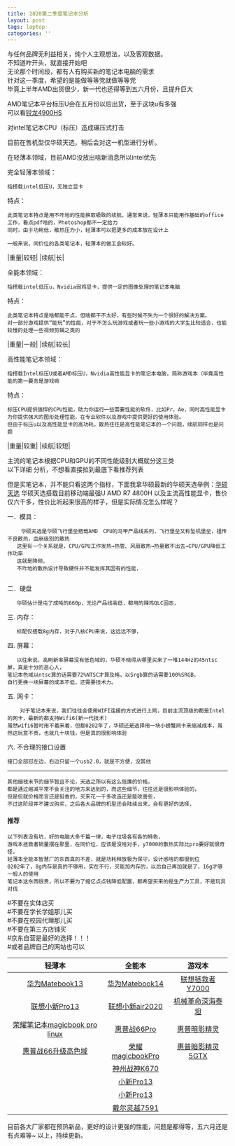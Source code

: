 ```yaml
---
title: 2020第二季度笔记本分析
layout: post
tags: laptop
categories: ''
---
```

与任何品牌无利益相关，纯个人主观想法，以及客观数据。  
不知道咋开头，就直接开始吧  
无论那个时间段，都有人有购买新的笔记本电脑的需求  
针对这一季度，希望的是能做等等党就做等等党  
毕竟上半年AMD出货很少，新一代也还得等到五六月份，且提升巨大  

AMD笔记本平台标压U会在五月份以后出货，至于这块u有多强  
可以看[锐龙4900HS](http://https://www.bilibili.com/video/BV1Jp4y1C79K)  

对intel笔记本CPU（标压）造成碾压式打击  

目前在售机型仅华硕天选，稍后会对这一机型进行分析。  

在轻薄本领域，目前AMD没放出啥新消息所以intel优先  

完全轻薄本领域：

```
指搭载intel低压U，无独立显卡 
```


特点：

```
此类笔记本特点是用不咋地的性能换取极致的续航，通常来说，轻薄本只能用作基础的office工作，看点pdf啥的，Photoshop都不一定给力 
同时，由于功耗低，散热压力小，轻薄本可以把更多的成本放在设计上

一般来说，同价位的各类笔记本，轻薄本的做工会较好。
```

|重量|较轻|
|续航|长|

全能本领域：

```
指搭载intel低压u，Nvidia弱鸡显卡，提供一定的图像处理的笔记本电脑
```


特点：

```
此类笔记本特点是啥都能干点，但啥都干不太好，有些时候不失为一个很好的解决方案。
对一部分游戏提供“能玩”的性能，对于不怎么玩游戏或者玩一些小游戏的大学生比较适合，也能较慢的处理一些视频剪辑之类的
```

|重量|一般|
|续航|较长|

高性能笔记本领域：    

```
指搭载Intel标压U或者AMD标压U，Nvidia高性能显卡的笔记本电脑，简称游戏本（毕竟高性能的第一要务是游戏嘛
```


特点：

```
标压CPU提供强悍的CPU性能，助力你运行一些需要性能的软件，比如Pr，Ae，同时高性能显卡为你提供强大的图形处理性能，在专业软件以及游戏中提供更好的使用体验。
但由于标压u以及高性能显卡的高功耗，散热往往是高性能笔记本的一个问题，续航同样也是问题
```

|重量|较重|
|续航|较短|

主流的笔记本根据CPU和GPU的不同性能级别大概就分这三类  
以下详细 分析，不想看直接拉到最底下看推荐列表

但是买笔记本，并不能只看这两个指标，下面我拿华硕最新的华硕天选举例：[华硕天选](https://u.jd.com/Wf6daY)
华硕天选搭载目前移动端最强U AMD R7 4800H 以及主流高性能显卡，售价仅六千多，性价比听起来很高的样子，但是实际情况怎么样呢？

一．模具：

```
 　　华硕天选是华硕飞行堡垒搭载AMD　CPU的马甲产品线系列，飞行堡垒又称坠机堡垒，祖传不良散热，血崩级别的散热
   这里有一个关系就是，CPU/GPU工作发热→热管、风扇散热→热量散不出去→CPU/GPU降低工作功率　　　
   这就是降频，
   不咋地的散热设计导致硬件并不能发挥其因有的性能，
   

```

二．硬盘

```
   华硕估计是屯了成吨的660p，无论产品线高低，都用的辣鸡QLC固态，
```


三. 内存：         

       标配仅搭载8g内存，对于八核CPU来说，这远远不够，

四. 屏幕：

       以往来说，高刷新率屏幕没有低色域的，华硕不晓得从哪里买来了一堆144Hz的45ntsc屏，真是十分的恶心人，
    笔记本色域以ntsc算的话需要72%NTSC才算及格，以Srgb算的话需要100%SRGB，
    自行更换一块屏幕的成本不低，还需要技术力。

五. 网卡：

        对于笔记本来说，我们往往会使用WIFI连接的方式进行上网，目前主流顶级的都是Intel的网卡，最新的都支持Wifi6(新一代技术)
    虽然wifi6暂时用不着来着，但都0202年了，华硕还是选择用一块小螃蟹网卡来缩减成本，虽然这玩意不贵，也就几十块钱，但是真的很影响体验

六. 不合理的接口设置

```
接口全部怼左边，右边只留一个usb2.0，就是不方便，没其他
```

--------



```
其他细枝末节的细节暂且不论，天选之所以有这么低廉的价格，
都是通过缩减平常不会关注的地方来达到的，而这些细节，往往还是很影响体验的，
但是但就价格而言还是挺香的，买来花一千多改造还是能改善些，
不过这阶段并不建议购买，之后各大品牌的机型还会陆续出来，会有更好的选择，
```

#### 推荐

```
以下列表没有坑，好的电脑大多千篇一律，电子垃圾各有各的特色，
游戏本拯救者销量摆在那里，在同价位，应该是没啥对手，y7000的散热实际比pro要好就很奇怪，
轻薄本全能本智慧厂的东西真的不差，就是功耗释放极为保守，设计感啥的都很到位
0202年了，8g内存是真的不够用，实在不行，买能加内存的，以后自己再加就是了，16g才够一般人的使用
笔记本这东西很贵，所以不要为了缩亿点点钱降低配置，都希望买来的是生产力工具，不是玩具对伐
```

#不要在实体店买  
#不要在学长学姐那儿买  
#不要在校园代理那儿买  
​#不要在第三方店铺买  
#京东自营是最好的选择！！！  
#或者品牌自己的网站也可以  

|                          轻薄本                          |                   全能本                    |                   游戏本                    |
| :------------------------------------------------------: | :-----------------------------------------: | :-----------------------------------------: |
|        [华为Matebook13](https://u.jd.com/4SfUOY)         |  [华为Matebook14](https://u.jd.com/AbX8qh)  | [联想拯救者Y7000](https://u.jd.com/DU2vti)  |
|         [联想小新Pro13](https://u.jd.com/TvReXm)         | [联想小新air2020](https://u.jd.com/6p6MtV)  | [机械革命深海泰坦](https://u.jd.com/jPOyA6) |
| [荣耀笔记本magicbook pro linux](https://u.jd.com/OPslWd) |   [惠普战66Pro](https://u.jd.com/SEvkIq)    |   [惠普暗影精灵](https://u.jd.com/EiWR1s)   |
|      [惠普战66升级高色域](https://u.jd.com/7rLXPQ)       | [荣耀magicbookPro](https://u.jd.com/t1lfYX) | [惠普暗影精灵5GTX](https://u.jd.com/tMlcKq) |
|                                                          |   [神州战神K670](https://u.jd.com/XtTFup)   |                                             |
|                                                          |    [小新Pro13](https://u.jd.com/d4i0zu)     |                                             |
|                                                          |    [小新Pro13](https://u.jd.com/TuJxNK)     |                                             |
|                                                          |   [戴尔灵越7591](https://u.jd.com/Amltt2)   |                                             |

   目前各大厂家都在预热新品，更好的设计更强的性能，问题是都得等，五六月还是有点难等~
   以上，持续更新。